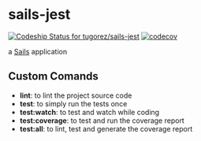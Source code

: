 # sails-jest
[ ![Codeship Status for tugorez/sails-jest](https://app.codeship.com/projects/25815100-56fd-0135-6f2c-3e9c72e1d412/status?branch=master)](https://app.codeship.com/projects/235969)
[![codecov](https://codecov.io/gh/tugorez/sails-jest/branch/master/graph/badge.svg)](https://codecov.io/gh/tugorez/sails-jest)


a [Sails](http://sailsjs.org) application

## Custom Comands
  * **lint**: to lint the project source code
  * **test**: to simply run the tests once
  * **test:watch**: to test and watch while coding
  * **test:coverage**: to test and run the coverage report
  * **test:all**: to lint, test and generate the coverage report
